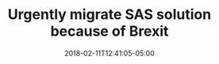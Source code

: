 ---
title: Urgently migrate SAS solution because of Brexit
date: 2018-02-11T12:41:05-05:00
description: >
  ABN AMRO had a number of applications and systems in the UK that needed to be relocated before Brexit. The following actions needed to be taken: Retire the SAS solution (pension consolidation), migrate the on-premises client server Microsoft Access applications to Azure and migrate the customer portal ABN AMRO to Azure. My task was to design the new cloud architecture in view of the migration, to make agreements with suppliers in connection with the replacement of SAS, to monitor all implementations and to be responsible for the quality of the solution.
tags: 
  - Motion10
  - Azure Virtual Machines
  - Azure Active Directory Domain Services
  - Microsoft Office
  - Azure Data Factory
  - Azure SQL Database
  - Azure Blob Storage
  - SAS
duration: 4
client: ABN AMRO Pensioenfonds
role: Solution Architect
weight: 13
---